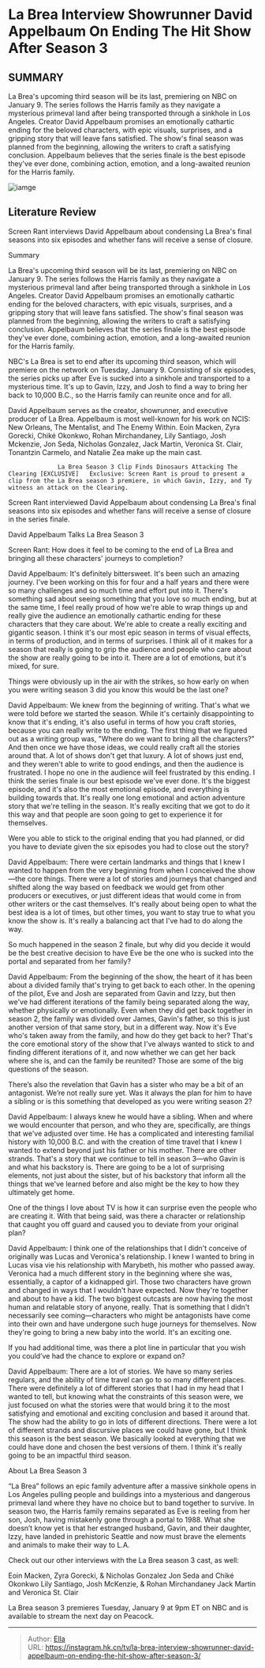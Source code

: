 # La Brea Interview Showrunner David Appelbaum On Ending The Hit Show After Season 3


## SUMMARY 



  La Brea&#39;s upcoming third season will be its last, premiering on NBC on January 9. The series follows the Harris family as they navigate a mysterious primeval land after being transported through a sinkhole in Los Angeles.   Creator David Appelbaum promises an emotionally cathartic ending for the beloved characters, with epic visuals, surprises, and a gripping story that will leave fans satisfied.   The show&#39;s final season was planned from the beginning, allowing the writers to craft a satisfying conclusion. Appelbaum believes that the series finale is the best episode they&#39;ve ever done, combining action, emotion, and a long-awaited reunion for the Harris family.  

![iamge]()

## Literature Review
Screen Rant interviews David Appelbaum about condensing La Brea&#39;s final seasons into six episodes and whether fans will receive a sense of closure.


Summary

  La Brea&#39;s upcoming third season will be its last, premiering on NBC on January 9. The series follows the Harris family as they navigate a mysterious primeval land after being transported through a sinkhole in Los Angeles.   Creator David Appelbaum promises an emotionally cathartic ending for the beloved characters, with epic visuals, surprises, and a gripping story that will leave fans satisfied.   The show&#39;s final season was planned from the beginning, allowing the writers to craft a satisfying conclusion. Appelbaum believes that the series finale is the best episode they&#39;ve ever done, combining action, emotion, and a long-awaited reunion for the Harris family.  





NBC&#39;s La Brea is set to end after its upcoming third season, which will premiere on the network on Tuesday, January 9. Consisting of six episodes, the series picks up after Eve is sucked into a sinkhole and transported to a mysterious time. It&#39;s up to Gavin, Izzy, and Josh to find a way to bring her back to 10,000 B.C., so the Harris family can reunite once and for all.




David Appelbaum serves as the creator, showrunner, and executive producer of La Brea. Appelbaum is most well-known for his work on NCIS: New Orleans, The Mentalist, and The Enemy Within. Eoin Macken, Zyra Gorecki, Chiké Okonkwo, Rohan Mirchandaney, Lily Santiago, Josh Mckenzie, Jon Seda, Nicholas Gonzalez, Jack Martin, Veronica St. Clair, Tonantzin Carmelo, and Natalie Zea make up the main cast.

                  La Brea Season 3 Clip Finds Dinosaurs Attacking The Clearing [EXCLUSIVE]   Exclusive: Screen Rant is proud to present a clip from the La Brea season 3 premiere, in which Gavin, Izzy, and Ty witness an attack on the Clearing.    

Screen Rant interviewed David Appelbaum about condensing La Brea&#39;s final seasons into six episodes and whether fans will receive a sense of closure in the series finale.


 David Appelbaum Talks La Brea Season 3 
         




Screen Rant: How does it feel to be coming to the end of La Brea and bringing all these characters&#39; journeys to completion?


David Appelbaum: It&#39;s definitely bittersweet. It&#39;s been such an amazing journey. I&#39;ve been working on this for four and a half years and there were so many challenges and so much time and effort put into it. There&#39;s something sad about seeing something that you love so much ending, but at the same time, I feel really proud of how we&#39;re able to wrap things up and really give the audience an emotionally cathartic ending for these characters that they care about.
We&#39;re able to create a really exciting and gigantic season. I think it&#39;s our most epic season in terms of visual effects, in terms of production, and in terms of surprises. I think all of it makes for a season that really is going to grip the audience and people who care about the show are really going to be into it. There are a lot of emotions, but it&#39;s mixed, for sure.





Things were obviously up in the air with the strikes, so how early on when you were writing season 3 did you know this would be the last one?


David Appelbaum: We knew from the beginning of writing. That&#39;s what we were told before we started the season. While it&#39;s certainly disappointing to know that it&#39;s ending, it&#39;s also useful in terms of how you craft stories, because you can really write to the ending. The first thing that we figured out as a writing group was, &#34;Where do we want to bring all the characters?&#34; And then once we have those ideas, we could really craft all the stories around that. A lot of shows don&#39;t get that luxury. A lot of shows just end, and they weren&#39;t able to write to good endings, and then the audience is frustrated.
I hope no one in the audience will feel frustrated by this ending. I think the series finale is our best episode we&#39;ve ever done. It&#39;s the biggest episode, and it&#39;s also the most emotional episode, and everything is building towards that. It&#39;s really one long emotional and action adventure story that we&#39;re telling in the season. It&#39;s really exciting that we got to do it this way and that people are soon going to get to experience it for themselves.





Were you able to stick to the original ending that you had planned, or did you have to deviate given the six episodes you had to close out the story?


David Appelbaum: There were certain landmarks and things that I knew I wanted to happen from the very beginning from when I conceived the show—the core things. There were a lot of stories and journeys that changed and shifted along the way based on feedback we would get from other producers or executives, or just different ideas that would come in from other writers or the cast themselves. It&#39;s really about being open to what the best idea is a lot of times, but other times, you want to stay true to what you know the show is. It&#39;s really a balancing act that I&#39;ve had to do along the way.


          




So much happened in the season 2 finale, but why did you decide it would be the best creative decision to have Eve be the one who is sucked into the portal and separated from her family?


David Appelbaum: From the beginning of the show, the heart of it has been about a divided family that&#39;s trying to get back to each other. In the opening of the pilot, Eve and Josh are separated from Gavin and Izzy, but then we&#39;ve had different iterations of the family being separated along the way, whether physically or emotionally. Even when they did get back together in season 2, the family was divided over James, Gavin&#39;s father, so this is just another version of that same story, but in a different way.
Now it&#39;s Eve who&#39;s taken away from the family, and how do they get back to her? That&#39;s the core emotional story of the show that I&#39;ve always wanted to stick to and finding different iterations of it, and now whether we can get her back where she is, and can the family be reunited? Those are some of the big questions of the season.





There’s also the revelation that Gavin has a sister who may be a bit of an antagonist. We’re not really sure yet. Was it always the plan for him to have a sibling or is this something that developed as you were writing season 2?


David Appelbaum: I always knew he would have a sibling. When and where we would encounter that person, and who they are, specifically, are things that we&#39;ve adjusted over time. He has a complicated and interesting familial history with 10,000 B.C. and with the creation of time travel that I knew I wanted to extend beyond just his father or his mother. There are other strands. That&#39;s a story that we continue to tell in season 3—who Gavin is and what his backstory is. There are going to be a lot of surprising elements, not just about the sister, but of his backstory that inform all the things that we&#39;ve learned before and also might be the key to how they ultimately get home.


One of the things I love about TV is how it can surprise even the people who are creating it. With that being said, was there a character or relationship that caught you off guard and caused you to deviate from your original plan?





David Appelbaum: I think one of the relationships that I didn&#39;t conceive of originally was Lucas and Veronica&#39;s relationship. I knew I wanted to bring in Lucas visa vie his relationship with Marybeth, his mother who passed away. Veronica had a much different story in the beginning where she was, essentially, a captor of a kidnapped girl. Those two characters have grown and changed in ways that I wouldn&#39;t have expected.
Now they&#39;re together and about to have a kid. The two biggest outcasts are now having the most human and relatable story of anyone, really. That is something that I didn&#39;t necessarily see coming—characters who might be antagonists have come into their own and have undergone such huge journeys for themselves. Now they&#39;re going to bring a new baby into the world. It&#39;s an exciting one.


If you had additional time, was there a plot line in particular that you wish you could’ve had the chance to explore or expand on? 


David Appelbaum: There are a lot of stories. We have so many series regulars, and the ability of time travel can go to so many different places. There were definitely a lot of different stories that I had in my head that I wanted to tell, but knowing what the constraints of this season were, we just focused on what the stories were that would bring it to the most satisfying and emotional and exciting conclusion and based it around that.
The show had the ability to go in lots of different directions. There were a lot of different strands and discursive places we could have gone, but I think this season is the best season. We basically looked at everything that we could have done and chosen the best versions of them. I think it&#39;s really going to be an impactful third season.







 About La Brea Season 3 
          

“La Brea” follows an epic family adventure after a massive sinkhole opens in Los Angeles pulling people and buildings into a mysterious and dangerous primeval land where they have no choice but to band together to survive. In season two, the Harris family remains separated as Eve is reeling from her son, Josh, having mistakenly gone through a portal to 1988. What she doesn’t know yet is that her estranged husband, Gavin, and their daughter, Izzy, have landed in prehistoric Seattle and now must brave the elements and animals to make their way to L.A.

Check out our other interviews with the La Brea season 3 cast, as well:

  Eoin Macken, Zyra Gorecki, &amp; Nicholas Gonzalez   Jon Seda and Chiké Okonkwo   Lily Santiago, Josh McKenzie, &amp; Rohan Mirchandaney   Jack Martin and Veronica St. Clair  






La Brea season 3 premieres Tuesday, January 9 at 9pm ET on NBC and is available to stream the next day on Peacock.






---

> Author: [Ella](https://instagram.hk.cn/)  
> URL: https://instagram.hk.cn/tv/la-brea-interview-showrunner-david-appelbaum-on-ending-the-hit-show-after-season-3/  

